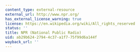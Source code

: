 ```yaml
---
content_type: external-resource
external_url: http://www.npr.org/
has_external_license_warning: true
license: https://en.wikipedia.org/wiki/All_rights_reserved
status: ''
title: NPR (National Public Radio)
uid: ab29b624-2794-4c37-a1f7-75f99d6a144f
wayback_url: ''
---
```

